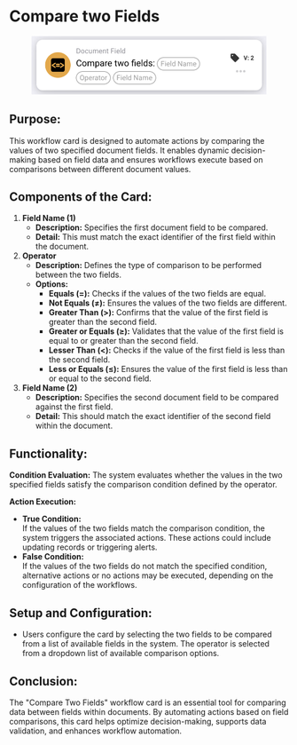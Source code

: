 # Compare two Fields

<figure><img src="../../../../.gitbook/assets/image (11) (1) (1).png" alt="" width="563"><figcaption></figcaption></figure>

## **Purpose:**

This workflow card is designed to automate actions by comparing the values of two specified document fields. It enables dynamic decision-making based on field data and ensures workflows execute based on comparisons between different document values.

## **Components of the Card:**

1. **Field Name (1)**
   * **Description:** Specifies the first document field to be compared.
   * **Detail:** This must match the exact identifier of the first field within the document.
2. **Operator**
   * **Description:** Defines the type of comparison to be performed between the two fields.
   * **Options:**
     * **Equals (=):** Checks if the values of the two fields are equal.
     * **Not Equals (≠):** Ensures the values of the two fields are different.
     * **Greater Than (>):** Confirms that the value of the first field is greater than the second field.
     * **Greater or Equals (≥):** Validates that the value of the first field is equal to or greater than the second field.
     * **Lesser Than (<):** Checks if the value of the first field is less than the second field.
     * **Less or Equals (≤):** Ensures the value of the first field is less than or equal to the second field.
3. **Field Name (2)**
   * **Description:** Specifies the second document field to be compared against the first field.
   * **Detail:** This should match the exact identifier of the second field within the document.

## **Functionality:**

**Condition Evaluation:** The system evaluates whether the values in the two specified fields satisfy the comparison condition defined by the operator.

**Action Execution:**

* **True Condition:**\
  If the values of the two fields match the comparison condition, the system triggers the associated actions. These actions could include updating records or triggering alerts.
* **False Condition:**\
  If the values of the two fields do not match the specified condition, alternative actions or no actions may be executed, depending on the configuration of the workflows.

## **Setup and Configuration:**&#x20;

* Users configure the card by selecting the two fields to be compared from a list of available fields in the system. The operator is selected from a dropdown list of available comparison options.

## **Conclusion:**

The "Compare Two Fields" workflow card is an essential tool for comparing data between fields within documents. By automating actions based on field comparisons, this card helps optimize decision-making, supports data validation, and enhances workflow automation.

